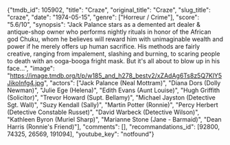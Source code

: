 {"tmdb_id": 105902, "title": "Craze", "original_title": "Craze", "slug_title": "craze", "date": "1974-05-15", "genre": ["Horreur / Crime"], "score": "5.6/10", "synopsis": "Jack Palance stars as a demented art dealer &amp; antique-shop owner who performs nightly rituals in honor of the African god Chuku, whom he believes will reward him with unimaginable wealth and power if he merely offers up human sacrifice. His methods are fairly creative, ranging from impalement, slashing and burning, to scaring people to death with an ooga-booga fright mask. But it's all about to blow up in his face...", "image": "https://image.tmdb.org/t/p/w185_and_h278_bestv2/xZAdAg6Ts8z5Q7KlY5JikoInfg4.jpg", "actors": ["Jack Palance (Neal Mottram)", "Diana Dors (Dolly Newman)", "Julie Ege (Helena)", "Edith Evans (Aunt Louise)", "Hugh Griffith (Solicitor)", "Trevor Howard (Supt. Bellamy)", "Michael Jayston (Detective Sgt. Wall)", "Suzy Kendall (Sally)", "Martin Potter (Ronnie)", "Percy Herbert (Detective Constable Russet)", "David Warbeck (Detective Wilson)", "Kathleen Byron (Muriel Sharp)", "Marianne Stone (Jane - Barmaid)", "Dean Harris (Ronnie's Friend)"], "comments": [], "recommandations_id": [92800, 74325, 26569, 191094], "youtube_key": "notfound"}